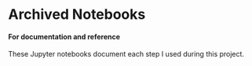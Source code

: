 # Archived Notebooks
#### For documentation and reference
These Jupyter notebooks document each step I used during this project.

